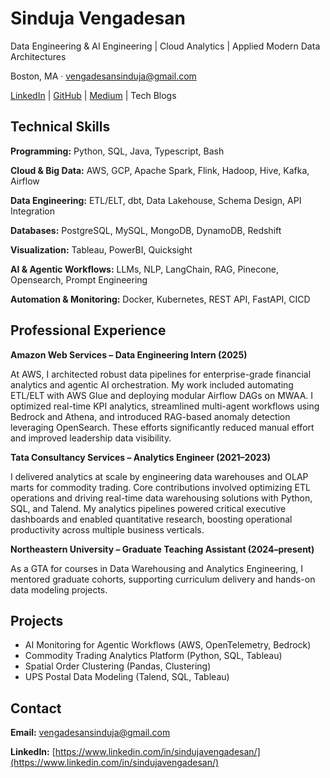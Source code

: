 # Sinduja Vengadesan
Data Engineering & AI Engineering | Cloud Analytics | Applied Modern Data Architectures

Boston, MA · vengadesansinduja@gmail.com

[LinkedIn](https://www.linkedin.com/in/sindujavengadesan/) | [GitHub](https://github.com/vengadesansinduja) | [Medium](https://vengadesansinduja.medium.com/) | Tech Blogs

## Technical Skills

**Programming:** Python, SQL, Java, Typescript, Bash

**Cloud & Big Data:** AWS, GCP, Apache Spark, Flink, Hadoop, Hive, Kafka, Airflow

**Data Engineering:** ETL/ELT, dbt, Data Lakehouse, Schema Design, API Integration

**Databases:** PostgreSQL, MySQL, MongoDB, DynamoDB, Redshift

**Visualization:** Tableau, PowerBI, Quicksight

**AI & Agentic Workflows:** LLMs, NLP, LangChain, RAG, Pinecone, Opensearch, Prompt Engineering

**Automation & Monitoring:** Docker, Kubernetes, REST API, FastAPI, CICD

## Professional Experience

**Amazon Web Services – Data Engineering Intern (2025)**

At AWS, I architected robust data pipelines for enterprise-grade financial analytics and agentic AI orchestration. My work included automating ETL/ELT with AWS Glue and deploying modular Airflow DAGs on MWAA. I optimized real-time KPI analytics, streamlined multi-agent workflows using Bedrock and Athena, and introduced RAG-based anomaly detection leveraging OpenSearch. These efforts significantly reduced manual effort and improved leadership data visibility.

**Tata Consultancy Services – Analytics Engineer (2021–2023)**

I delivered analytics at scale by engineering data warehouses and OLAP marts for commodity trading. Core contributions involved optimizing ETL operations and driving real-time data warehousing solutions with Python, SQL, and Talend. My analytics pipelines powered critical executive dashboards and enabled quantitative research, boosting operational productivity across multiple business verticals.

**Northeastern University – Graduate Teaching Assistant (2024–present)**

As a GTA for courses in Data Warehousing and Analytics Engineering, I mentored graduate cohorts, supporting curriculum delivery and hands-on data modeling projects.

## Projects

- AI Monitoring for Agentic Workflows (AWS, OpenTelemetry, Bedrock)
- Commodity Trading Analytics Platform (Python, SQL, Tableau)
- Spatial Order Clustering (Pandas, Clustering)
- UPS Postal Data Modeling (Talend, SQL, Tableau)

## Contact

**Email:** vengadesansinduja@gmail.com

**LinkedIn:** [https://www.linkedin.com/in/sindujavengadesan/](https://www.linkedin.com/in/sindujavengadesan/)
